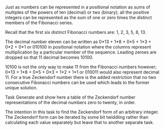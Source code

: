 Just as numbers can be represented in a positional notation as sums of multiples of the powers of ten (decimal) or two (binary); all the positive integers can be represented as the sum of one or zero times the distinct members of the Fibonacci series.

Recall that the first six distinct Fibonacci numbers are: 1, 2, 3, 5, 8, 13.

The decimal number eleven can be written as 0\*13 + 1\*8 + 0\*5 + 1\*3 + 0\*2 + 0\*1 or 010100 in positional notation where the columns represent multiplication by a particular member of the sequence. Leading zeroes are dropped so that 11 decimal becomes 10100.

10100 is not the only way to make 11 from the Fibonacci numbers however; 0\*13 + 1\*8 + 0\*5 + 0\*3 + 1\*2 + 1\*1 or 010011 would also represent decimal 11. For a true Zeckendorf number there is the added restriction that no two consecutive Fibonacci numbers can be used which leads to the former unique solution.


Task
Generate and show here a table of the Zeckendorf number representations of the decimal numbers zero to twenty, in order.

The intention in this task to find the Zeckendorf form of an arbitrary integer. The Zeckendorf form can be iterated by some bit twiddling rather than calculating each value separately but leave that to another separate task.

